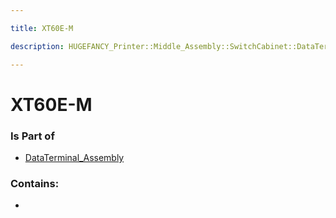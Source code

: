 ```yaml
---

title: XT60E-M

description: HUGEFANCY_Printer::Middle_Assembly::SwitchCabinet::DataTerminal_Assembly::XT60E-M

---
```

# XT60E-M
<script>
    var geoarray = '{"XT60E-M": {}}';
</script>
<script>
    var basepath = '/assets/HUGEFANCY_Printer/Middle_Assembly/SwitchCabinet/DataTerminal_Assembly/';
</script>
<link rel="stylesheet" href="/css/container.css">

<div id="container"></div>

<!-- these are the required scripts for the three.js scene -->
<script src="/lib/three.min.js"></script>
<script src="/lib/OrbitControls.js"></script>
<script src="/lib/RectAreaLightUniformsLib.js"></script>
<!-- this is your app's lib file -->
<script src="/lib/triceratops_app.js"></script>
### Is Part of
- [DataTerminal_Assembly](../DataTerminal_Assembly)  

### Contains:
- [](./XT60E-M/)

